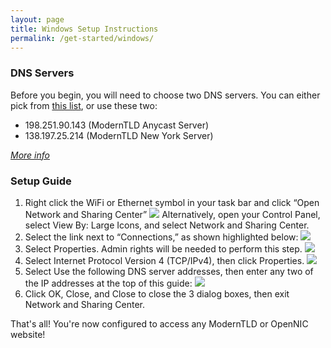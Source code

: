 ```yaml
---
layout: page
title: Windows Setup Instructions
permalink: /get-started/windows/
---
```


### DNS Servers

Before you begin, you will need to choose two DNS servers. You can either pick from [this list](https://servers.opennic.org/), or use these two:

* 198.251.90.143 (ModernTLD Anycast Server)
* 138.197.25.214 (ModernTLD New York Server)

*[More info](/infrastructure)*

### Setup Guide

1. Right click the WiFi or Ethernet symbol in your task bar and click “Open Network and Sharing Center”
 ![](https://i.imgur.com/Vguojsb.png)
Alternatively, open your Control Panel, select View By: Large Icons, and select Network and Sharing Center.
2. Select the link next to “Connections,” as shown highlighted below:
 ![](https://i.imgur.com/UxeLtXM.png)
3. Select Properties. Admin rights will be needed to perform this step.
 ![](https://i.imgur.com/Z0arEIJ.png)
4. Select Internet Protocol Version 4 (TCP/IPv4), then click Properties.
 ![](https://i.imgur.com/FqMIJjJ.png)
5. Select Use the following DNS server addresses, then enter any two of the IP addresses at the top of this guide:
 ![](https://i.imgur.com/VTHyLh2.png)
6. Click OK, Close, and Close to close the 3 dialog boxes, then exit Network and Sharing Center.

That's all! You're now configured to access any ModernTLD or OpenNIC website!
